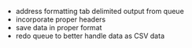 - address formatting tab delimited output from queue
- incorporate proper headers
- save data in proper format
- redo queue to better handle data as CSV data
